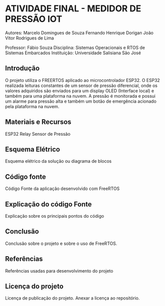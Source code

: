 # ATIVIDADE FINAL - MEDIDOR DE PRESSÃO IOT
Autores: Marcelo Domingues de Souza 
         Fernando Henrique Dorigan
         João Vitor Rodrigues de Lima

Professor: Fábio Souza 
Disciplina: Sistemas Operacionais e RTOS de Sistemas Embarcados
Instituição: Universidade Salisiana São José

## Introdução
O projeto utiliza o FREERTOS aplicado ao microcontrolador ESP32. O ESP32 realizada leituras constantes de um sensor de pressão diferencial, onde os valores adquiridos são enviados para um display OLED (Interface local) e também para uma plataforma na nuvem. A pressão é monitorada e possui um alarme para pressão alta e também um botão de emergência acionado pela plataforma na nuvem.

## Materiais e Recursos
ESP32
Relay 
Sensor de Pressão

## Esquema Elétrico
Esquema elétrico da solução ou diagrama de blocos

## Código fonte
Código Fonte da aplicação desenvolvido com FreeRTOS

## Explicação do código Fonte
Explicação sobre os principais pontos do código

## Conclusão
Conclusão sobre o projeto e sobre o uso de FreeRTOS.

## Referências
Referências usadas para desenvolvimento do projeto

## Licença do projeto
Licença de publicação do projeto. Anexar a licença ao repositório.
